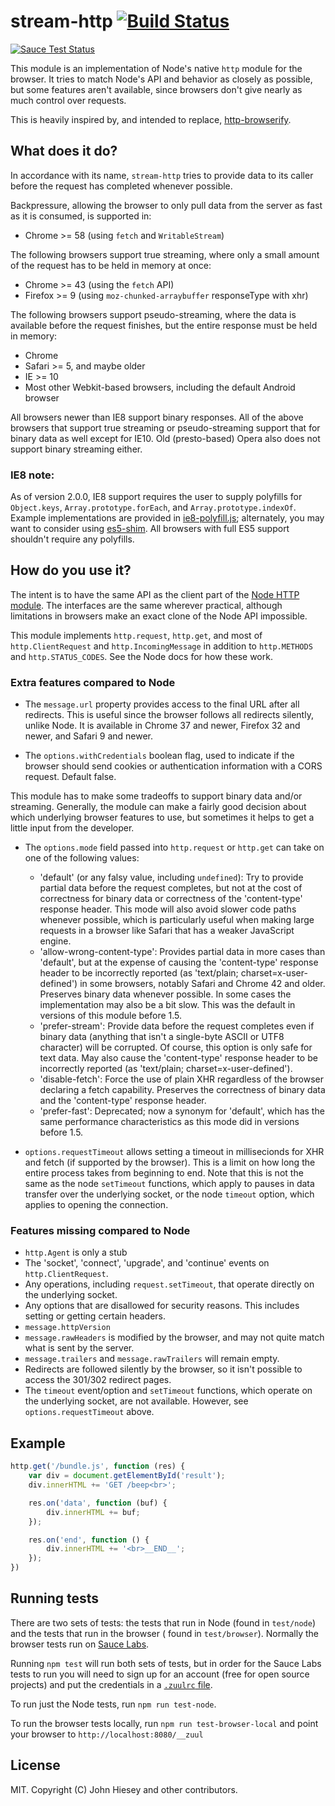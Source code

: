 # stream-http [![Build Status](https://travis-ci.org/jhiesey/stream-http.svg?branch=master)](https://travis-ci.org/jhiesey/stream-http)

[![Sauce Test Status](https://saucelabs.com/browser-matrix/stream-http.svg)](https://saucelabs.com/u/stream-http)

This module is an implementation of Node's native `http` module for the browser. It tries to match Node's API and
behavior as closely as possible, but some features aren't available, since browsers don't give nearly as much control
over requests.

This is heavily inspired by, and intended to replace, [http-browserify](https://github.com/substack/http-browserify).

## What does it do?

In accordance with its name, `stream-http` tries to provide data to its caller before the request has completed whenever
possible.

Backpressure, allowing the browser to only pull data from the server as fast as it is consumed, is supported in:

* Chrome >= 58 (using `fetch` and `WritableStream`)

The following browsers support true streaming, where only a small amount of the request has to be held in memory at
once:

* Chrome >= 43 (using the `fetch` API)
* Firefox >= 9 (using `moz-chunked-arraybuffer` responseType with xhr)

The following browsers support pseudo-streaming, where the data is available before the request finishes, but the entire
response must be held in memory:

* Chrome
* Safari >= 5, and maybe older
* IE >= 10
* Most other Webkit-based browsers, including the default Android browser

All browsers newer than IE8 support binary responses. All of the above browsers that support true streaming or
pseudo-streaming support that for binary data as well except for IE10. Old (presto-based) Opera also does not support
binary streaming either.

### IE8 note:

As of version 2.0.0, IE8 support requires the user to supply polyfills for
`Object.keys`, `Array.prototype.forEach`, and `Array.prototype.indexOf`. Example implementations are provided
in [ie8-polyfill.js](ie8-polyfill.js); alternately, you may want to consider
using [es5-shim](https://github.com/es-shims/es5-shim). All browsers with full ES5 support shouldn't require any
polyfills.

## How do you use it?

The intent is to have the same API as the client part of the
[Node HTTP module](https://nodejs.org/api/http.html). The interfaces are the same wherever practical, although
limitations in browsers make an exact clone of the Node API impossible.

This module implements `http.request`, `http.get`, and most of `http.ClientRequest`
and `http.IncomingMessage` in addition to `http.METHODS` and `http.STATUS_CODES`. See the Node docs for how these work.

### Extra features compared to Node

* The `message.url` property provides access to the final URL after all redirects. This is useful since the browser
  follows all redirects silently, unlike Node. It is available in Chrome 37 and newer, Firefox 32 and newer, and Safari
  9 and newer.

* The `options.withCredentials` boolean flag, used to indicate if the browser should send cookies or authentication
  information with a CORS request. Default false.

This module has to make some tradeoffs to support binary data and/or streaming. Generally, the module can make a fairly
good decision about which underlying browser features to use, but sometimes it helps to get a little input from the
developer.

* The `options.mode` field passed into `http.request` or `http.get` can take on one of the following values:
    * 'default' (or any falsy value, including `undefined`): Try to provide partial data before the request completes,
      but not at the cost of correctness for binary data or correctness of the 'content-type' response header. This mode
      will also avoid slower code paths whenever possible, which is particularly useful when making large requests in a
      browser like Safari that has a weaker JavaScript engine.
    * 'allow-wrong-content-type': Provides partial data in more cases than 'default', but at the expense of causing
      the 'content-type' response header to be incorrectly reported
      (as 'text/plain; charset=x-user-defined') in some browsers, notably Safari and Chrome 42 and older. Preserves
      binary data whenever possible. In some cases the implementation may also be a bit slow. This was the default in
      versions of this module before 1.5.
    * 'prefer-stream': Provide data before the request completes even if binary data (anything that isn't a single-byte
      ASCII or UTF8 character) will be corrupted. Of course, this option is only safe for text data. May also cause
      the 'content-type' response header to be incorrectly reported (as 'text/plain; charset=x-user-defined').
    * 'disable-fetch': Force the use of plain XHR regardless of the browser declaring a fetch capability. Preserves the
      correctness of binary data and the 'content-type' response header.
    * 'prefer-fast': Deprecated; now a synonym for 'default', which has the same performance characteristics as this
      mode did in versions before 1.5.

* `options.requestTimeout` allows setting a timeout in millisecionds for XHR and fetch (if supported by the browser).
  This is a limit on how long the entire process takes from beginning to end. Note that this is not the same as the
  node `setTimeout` functions, which apply to pauses in data transfer over the underlying socket, or the node `timeout`
  option, which applies to opening the connection.

### Features missing compared to Node

* `http.Agent` is only a stub
* The 'socket', 'connect', 'upgrade', and 'continue' events on `http.ClientRequest`.
* Any operations, including `request.setTimeout`, that operate directly on the underlying socket.
* Any options that are disallowed for security reasons. This includes setting or getting certain headers.
* `message.httpVersion`
* `message.rawHeaders` is modified by the browser, and may not quite match what is sent by the server.
* `message.trailers` and `message.rawTrailers` will remain empty.
* Redirects are followed silently by the browser, so it isn't possible to access the 301/302 redirect pages.
* The `timeout` event/option and `setTimeout` functions, which operate on the underlying socket, are not available.
  However, see `options.requestTimeout` above.

## Example

``` js
http.get('/bundle.js', function (res) {
	var div = document.getElementById('result');
	div.innerHTML += 'GET /beep<br>';

	res.on('data', function (buf) {
		div.innerHTML += buf;
	});

	res.on('end', function () {
		div.innerHTML += '<br>__END__';
	});
})
```

## Running tests

There are two sets of tests: the tests that run in Node (found in `test/node`) and the tests that run in the browser (
found in `test/browser`). Normally the browser tests run on
[Sauce Labs](http://saucelabs.com/).

Running `npm test` will run both sets of tests, but in order for the Sauce Labs tests to run you will need to sign up
for an account (free for open source projects) and put the credentials in
a [`.zuulrc` file](https://github.com/defunctzombie/zuul/wiki/zuulrc).

To run just the Node tests, run `npm run test-node`.

To run the browser tests locally, run `npm run test-browser-local` and point your browser to
`http://localhost:8080/__zuul`

## License

MIT. Copyright (C) John Hiesey and other contributors.

